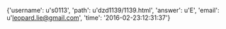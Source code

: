 {'username': u's0113', 'path': u'dzd1139/1139.html', 'answer': u'E', 'email': u'leopard.lie@gmail.com', 'time': '2016-02-23:12:31:37'}
